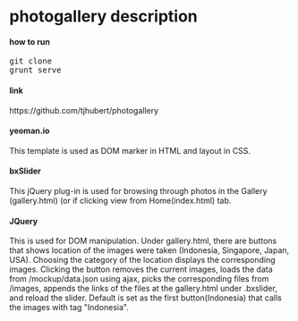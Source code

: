 photogallery description
============
<h4>how to run</h4>
<pre>git clone
grunt serve</pre>
<h4>link</h4>
<p>https://github.com/tjhubert/photogallery</p>
<h4>yeoman.io</h4>
<p>This template is used as DOM marker in HTML and layout in CSS.</p>
<h4>bxSlider</h4>
<p>This jQuery plug-in is used for browsing through photos in the Gallery (gallery.html) (or if clicking view from Home(index.html) tab.</p>
<h4>JQuery</h4>
<p>This is used for DOM manipulation. Under gallery.html, there are buttons that shows location of the images were taken (Indonesia, Singapore, Japan, USA). Choosing the category of the location displays the corresponding images. Clicking the button removes the current images, loads the data from /mockup/data.json using ajax, picks the corresponding files from /images, appends the links of the files at the gallery.html under .bxslider, and reload the slider. Default is set as the first button(Indonesia) that calls the images with tag "Indonesia".</p>
